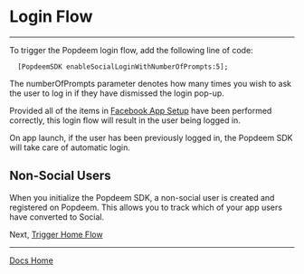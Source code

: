 # Login Flow

---

To trigger the Popdeem login flow, add the following line of code:

```
  [PopdeemSDK enableSocialLoginWithNumberOfPrompts:5];
```

The numberOfPrompts parameter denotes how many times you wish to ask the user to log in if they have dismissed the login pop-up.

Provided all of the items in [Facebook App Setup](facebook_app_setup.md "Facebook Setup") have been performed correctly, this login flow will result in the user being logged in.

On app launch, if the user has been previously logged in, the Popdeem SDK will take care of automatic login.

## Non-Social Users

When you initialize the Popdeem SDK, a non-social user is created and registered on Popdeem. This allows you to track which of your app users have converted to Social.  

Next, [Trigger Home Flow](https://github.com/Popdeem/Popdeem-SDK-iOS/tree/master/Docs/home_flow.md "Home Flow")  

---
[Docs Home](https://github.com/Popdeem/Popdeem-SDK-iOS/tree/master/Docs/README.md "Docs Home")
